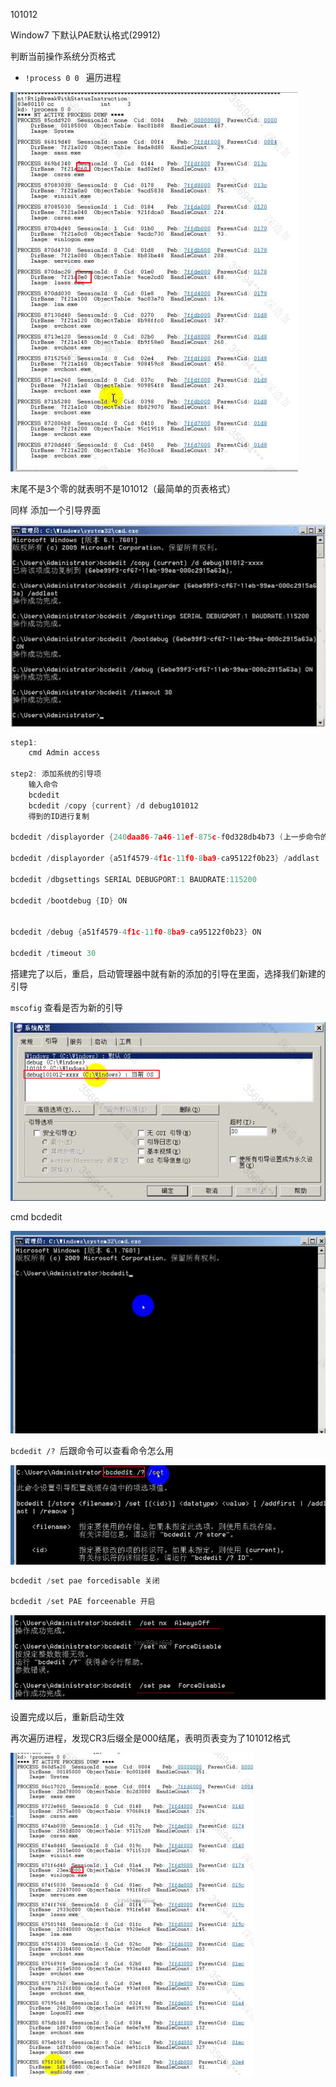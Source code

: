 101012

Window7 下默认PAE默认格式(29912)

判断当前操作系统分页格式

- `!process 0 0 ` 遍历进程

![image-20250702121427459](./%E9%A1%B5%E7%8E%AF%E5%A2%83%E6%90%AD%E5%BB%BA.assets/image-20250702121427459.png)

末尾不是3个零的就表明不是101012（最简单的页表格式）



同样 添加一个引导界面

![image-20250702122544154](./%E9%A1%B5%E7%8E%AF%E5%A2%83%E6%90%AD%E5%BB%BA.assets/image-20250702122544154.png)

```c++
step1:
	cmd Admin access

step2: 添加系统的引导项
	输入命令
	bcdedit
	bcdedit /copy {current} /d debug101012
	得到的ID进行复制

bcdedit /displayorder {240daa86-7a46-11ef-875c-f0d328db4b73 (上一步命令的ID) } /addlast

bcdedit /displayorder {a51f4579-4f1c-11f0-8ba9-ca95122f0b23} /addlast

bcdedit /dbgsettings SERIAL DEBUGPORT:1 BAUDRATE:115200

bcdedit /bootdebug {ID} ON


bcdedit /debug {a51f4579-4f1c-11f0-8ba9-ca95122f0b23} ON

bcdedit /timeout 30
```

搭建完了以后，重启，启动管理器中就有新的添加的引导在里面，选择我们新建的引导

`mscofig` 查看是否为新的引导

![image-20250702122918612](./%E9%A1%B5%E7%8E%AF%E5%A2%83%E6%90%AD%E5%BB%BA.assets/image-20250702122918612.png)

 cmd   bcdedit

![image-20250702123149271](./%E9%A1%B5%E7%8E%AF%E5%A2%83%E6%90%AD%E5%BB%BA.assets/image-20250702123149271.png)

`bcdedit /? `后跟命令可以查看命令怎么用

![image-20250702123339787](./%E9%A1%B5%E7%8E%AF%E5%A2%83%E6%90%AD%E5%BB%BA.assets/image-20250702123339787.png)

```C++
bcdedit /set pae forcedisable 关闭

bcdedit /set PAE forceenable 开启
```

![image-20250702123615944](./%E9%A1%B5%E7%8E%AF%E5%A2%83%E6%90%AD%E5%BB%BA.assets/image-20250702123615944.png)

设置完成以后，重新启动生效

再次遍历进程，发现CR3后缀全是000结尾，表明页表变为了101012格式

![image-20250702123810369](./%E9%A1%B5%E7%8E%AF%E5%A2%83%E6%90%AD%E5%BB%BA.assets/image-20250702123810369.png)